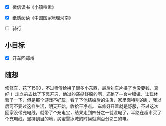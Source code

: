 - [x] 微信读书《小镇喧嚣》
- [x] 纸质阅读《中国国家地理河南》
- [ ] 骑行


## 小目标
- [x] 开车回郑州

## 随想
修修车，花了1500，不过师傅给换了很多小东西，最后刹车片换了也没要钱，真好！
走之前去找了下吴开玩，他过的还挺舒服的啊，还整了一套vr眼镜，让我体验了一下，但是那个游戏不好玩，看了下他结婚后的生活，家里面特别的乱，我以后可不要过这样生活，明天开始，收拾干净点。
车修好开着就是舒服，不过这次回家没带充电线，就带了个充电宝，结果走到四分之一就没电了，半路在超市买了个充电线，坚持到目的地，买蜜雪冰城的时候就剩百分之三的电。